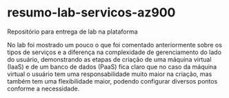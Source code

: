 # resumo-lab-servicos-az900
Repositório para entrega de lab na plataforma

No lab foi mostrado um pouco o que foi comentado anteriormente sobre os tipos de serviços e a diferença na complexidade de gerenciamento do lado do usuário, demonstrando as etapas de criação de uma máquina virtual (IaaS) e de um banco de dados (PaaS) fica claro que no caso da máquina virtual o usuário tem uma responsabilidade muito maior na criação, mas também tem uma flexibilidade maior, podendo configurar diversos pontos conforme a necessidade.
